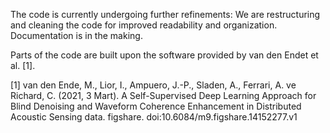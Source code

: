 The code is currently undergoing further refinements: 
We are restructuring and cleaning the code for improved readability and organization. 
Documentation is in the making.

Parts of the code are built upon the software provided by van den Endet et al. [1].




[1] van den Ende, M., Lior, I., Ampuero, J.-P., Sladen, A., Ferrari, A. ve Richard, C. (2021, 3 Mart). A Self-Supervised Deep Learning Approach for Blind Denoising and Waveform Coherence Enhancement in Distributed Acoustic Sensing data. figshare. doi:10.6084/m9.figshare.14152277.v1